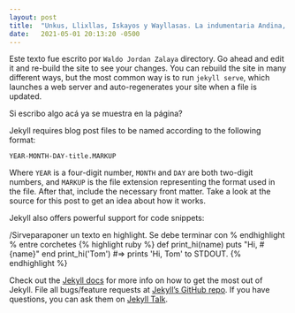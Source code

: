 ```yaml
---
layout: post
title:  "Unkus, Llixllas, Iskayos y Wayllasas. La indumentaria Andina, su uso tradicional y el aporte de datos para su comprensión a partir del análisis iconográfico del cuadro “EL INFIERNO” de la serie de las postrimerías de Carabuco"
date:   2021-05-01 20:13:20 -0500
---
```

Este texto fue escrito por `Waldo Jordan Zalaya`
directory. Go ahead and edit it and re-build the site to see your changes. You can rebuild the site in many different ways, but the most common way is to run `jekyll serve`, which launches a web server and auto-regenerates your site when a file is updated.

Si escribo algo acá ya se muestra en la página?

Jekyll requires blog post files to be named according to the following format:

`YEAR-MONTH-DAY-title.MARKUP`

Where `YEAR` is a four-digit number, `MONTH` and `DAY` are both two-digit numbers, and `MARKUP` is the file extension representing the format used in the file. After that, include the necessary front matter. Take a look at the source for this post to get an idea about how it works.

Jekyll also offers powerful support for code snippets:

/Sirveparaponer un texto en highlight. Se debe terminar con % endhighlight % entre corchetes
{% highlight ruby %} 
def print_hi(name)
  puts "Hi, #{name}"
end
print_hi('Tom')
#=> prints 'Hi, Tom' to STDOUT.
{% endhighlight %}

Check out the [Jekyll docs][jekyll-docs] for more info on how to get the most out of Jekyll. File all bugs/feature requests at [Jekyll’s GitHub repo][jekyll-gh]. If you have questions, you can ask them on [Jekyll Talk][jekyll-talk].

[jekyll-docs]: https://jekyllrb.com/docs/home
[jekyll-gh]:   https://github.com/jekyll/jekyll
[jekyll-talk]: https://talk.jekyllrb.com/
